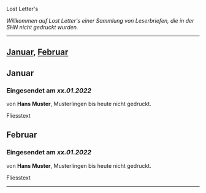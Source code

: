  Lost Letter's

*Willkommen auf Lost Letter's einer Sammlung von Leserbriefen, die in der SHN nicht gedruckt wurden.*

---
[Januar](#januar), [Februar](#februar)
---

## Januar

### Eingesendet am *xx.01.2022* 
von **Hans Muster**, Musterlingen bis heute nicht gedruckt.

   Fliesstext

## Februar


### Eingesendet am *xx.01.2022* 
von **Hans Muster**, Musterlingen bis heute nicht gedruckt.

   Fliesstext

---
